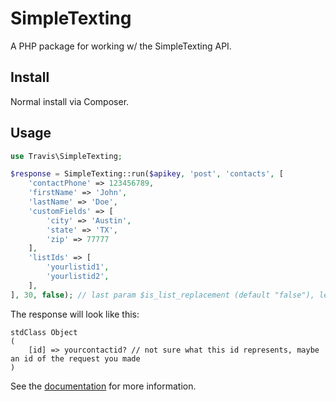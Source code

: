 # SimpleTexting

A PHP package for working w/ the SimpleTexting API.

## Install

Normal install via Composer.

## Usage

```php
use Travis\SimpleTexting;

$response = SimpleTexting::run($apikey, 'post', 'contacts', [
    'contactPhone' => 123456789,
    'firstName' => 'John',
    'lastName' => 'Doe',
    'customFields' => [
        'city' => 'Austin',
        'state' => 'TX',
        'zip' => 77777
    ],
    'listIds' => [
        'yourlistid1',
        'yourlistid2',
    ],
], 30, false); // last param $is_list_replacement (default "false"), leave off to append subscriptions instead of replace
```

The response will look like this:

```
stdClass Object
(
    [id] => yourcontactid? // not sure what this id represents, maybe an id of the request you made
)
```

See the [documentation](https://simpletexting.com/api/docs/v2/#section/Authentication) for more information.